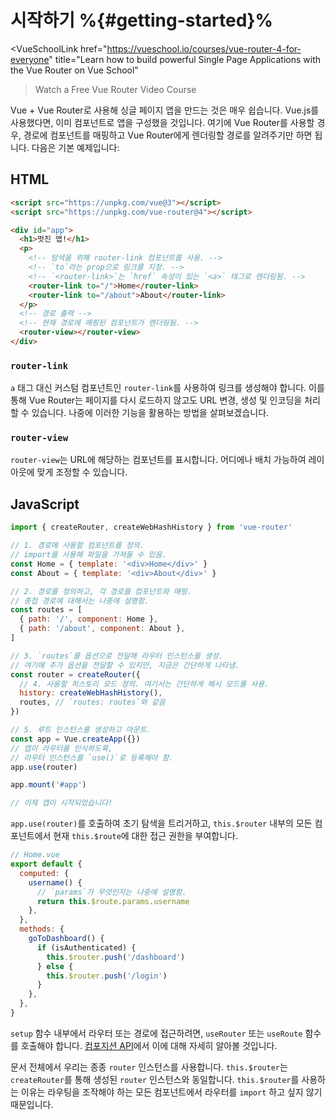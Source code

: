 # 시작하기 %{#getting-started}%

<VueSchoolLink
href="https://vueschool.io/courses/vue-router-4-for-everyone"
title="Learn how to build powerful Single Page Applications with the Vue Router on Vue School"
>Watch a Free Vue Router Video Course</VueSchoolLink>

Vue + Vue Router로 사용해 싱글 페이지 앱을 만드는 것은 매우 쉽습니다. Vue.js를 사용했다면, 이미 컴포넌트로 앱을 구성했을 것입니다. 여기에 Vue Router를 사용할 경우, 경로에 컴포넌트를 매핑하고 Vue Router에게 렌더링할 경로를 알려주기만 하면 됩니다. 다음은 기본 예제입니다:

## HTML

```html
<script src="https://unpkg.com/vue@3"></script>
<script src="https://unpkg.com/vue-router@4"></script>

<div id="app">
  <h1>멋진 앱!</h1>
  <p>
    <!-- 탐색을 위해 router-link 컴포넌트를 사용. -->
    <!-- `to`라는 prop으로 링크를 지정. -->
    <!-- `<router-link>`는 `href` 속성이 있는 `<a>` 태그로 렌더링됨. -->
    <router-link to="/">Home</router-link>
    <router-link to="/about">About</router-link>
  </p>
  <!-- 경로 출력 -->
  <!-- 현재 경로에 매핑된 컴포넌트가 렌더링됨. -->
  <router-view></router-view>
</div>
```

### `router-link`

`a` 태그 대신 커스텀 컴포넌트인 `router-link`를 사용하여 링크를 생성해야 합니다. 이를 통해 Vue Router는 페이지를 다시 로드하지 않고도 URL 변경, 생성 및 인코딩을 처리할 수 있습니다. 나중에 이러한 기능을 활용하는 방법을 살펴보겠습니다.

### `router-view`

`router-view`는 URL에 해당하는 컴포넌트를 표시합니다. 어디에나 배치 가능하여 레이아웃에 맞게 조정할 수 있습니다.

<VueMasteryLogoLink></VueMasteryLogoLink>

## JavaScript

```js
import { createRouter, createWebHashHistory } from 'vue-router'

// 1. 경로에 사용할 컴포넌트를 정의.
// import를 사용해 파일을 가져올 수 있음.
const Home = { template: '<div>Home</div>' }
const About = { template: '<div>About</div>' }

// 2. 경로를 정의하고, 각 경로를 컴포넌트와 매핑.
// 중첩 경로에 대해서는 나중에 설명함.
const routes = [
  { path: '/', component: Home },
  { path: '/about', component: About },
]

// 3. `routes`를 옵션으로 전달해 라우터 인스턴스를 생성.
// 여기에 추가 옵션을 전달할 수 있지만, 지금은 간단하게 나타냄.
const router = createRouter({
  // 4. 사용할 히스토리 모드 정의. 여기서는 간단하게 해시 모드를 사용.
  history: createWebHashHistory(),
  routes, // `routes: routes`와 같음
})

// 5. 루트 인스턴스를 생성하고 마운트.
const app = Vue.createApp({})
// 앱이 라우터를 인식하도록,
// 라우터 인스턴스를 `use()`로 등록해야 함.
app.use(router)

app.mount('#app')

// 이제 앱이 시작되었습니다!
```

`app.use(router)`를 호출하여 초기 탐색을 트리거하고, `this.$router` 내부의 모든 컴포넌트에서 현재 `this.$route`에 대한 접근 권한을 부여합니다.

```js
// Home.vue
export default {
  computed: {
    username() {
      // `params`가 무엇인지는 나중에 설명함.
      return this.$route.params.username
    },
  },
  methods: {
    goToDashboard() {
      if (isAuthenticated) {
        this.$router.push('/dashboard')
      } else {
        this.$router.push('/login')
      }
    },
  },
}
```

`setup` 함수 내부에서 라우터 또는 경로에 접근하려면, `useRouter` 또는 `useRoute` 함수를 호출해야 합니다. [컴포지션 API](advanced/composition-api.md#accessing-the-router-and-current-route-inside-setup)에서 이에 대해 자세히 알아볼 것입니다.

문서 전체에서 우리는 종종 `router` 인스턴스를 사용합니다. `this.$router`는 `createRouter`를 통해 생성된 `router` 인스턴스와 동일합니다. `this.$router`를 사용하는 이유는 라우팅을 조작해야 하는 모든 컴포넌트에서 라우터를 `import` 하고 싶지 않기 때문입니다.
